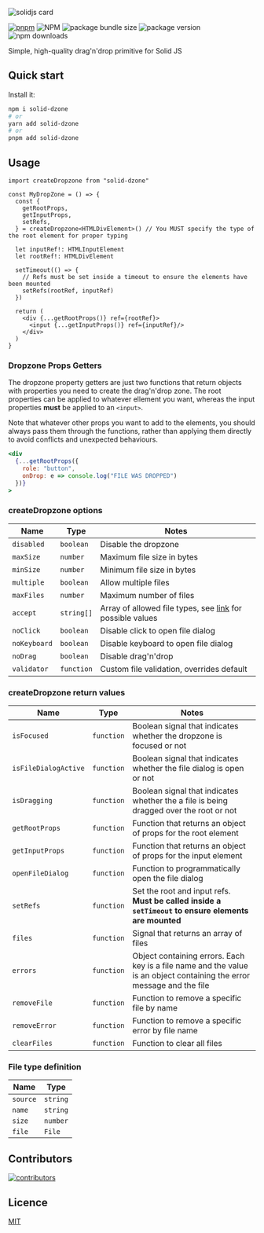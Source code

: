 ![solidjs card](https://assets.solidjs.com/banner?type=solid-dzone&background=tiles&project=%20)

[![pnpm](https://img.shields.io/badge/maintained%20with-pnpm-cc00ff.svg?style=for-the-badge&logo=pnpm)](https://pnpm.io/)
![NPM](https://img.shields.io/npm/l/solid-dzone?style=for-the-badge)
![package bundle size](https://img.shields.io/bundlephobia/minzip/solid-dzone?label=Size&style=for-the-badge)
![package version](https://img.shields.io/npm/v/solid-dzone?label=version&style=for-the-badge)
![npm downloads](https://img.shields.io/npm/dw/solid-dzone?style=for-the-badge)

Simple, high-quality drag'n'drop primitive for Solid JS
## Quick start

Install it:

```bash
npm i solid-dzone
# or
yarn add solid-dzone
# or
pnpm add solid-dzone
```

## Usage

```tsx
import createDropzone from "solid-dzone"

const MyDropZone = () => {
  const { 
    getRootProps,
    getInputProps,
    setRefs,
  } = createDropzone<HTMLDivElement>() // You MUST specify the type of the root element for proper typing

  let inputRef!: HTMLInputElement
  let rootRef!: HTMLDivElement

  setTimeout(() => {
    // Refs must be set inside a timeout to ensure the elements have been mounted
    setRefs(rootRef, inputRef)
  })

  return (
    <div {...getRootProps()} ref={rootRef}>
      <input {...getInputProps()} ref={inputRef}/>
    </div>
  )
}
```

### Dropzone Props Getters

The dropzone property getters are just two functions that return objects with properties you need to create the drag'n'drop zone. The root properties can be applied to whatever ellement you want, whereas the input properties **must** be applied to an `<input>`.

Note that whatever other props you want to add to the elements, you should always pass them through the functions, rather than applying them directly to avoid conflicts and unexpected behaviours.

```jsx
<div
  {...getRootProps({
    role: "button",
    onDrop: e => console.log("FILE WAS DROPPED")
  })}
>
```

### createDropzone options

| **Name**   | **Type** | **Notes**                                                                                                            |
|------------|----------|----------------------------------------------------------------------------------------------------------------------|
| ``disabled``   | ``boolean``  | Disable the dropzone                                                                                                 |
| ``maxSize``    | ``number``   | Maximum file size in bytes                                                                                           |
| ``minSize``    | ``number``   | Minimum file size in bytes                                                                                           |
| ``multiple``   | ``boolean``  | Allow multiple files                                                                                                 |
| ``maxFiles``   | ``number``   | Maximum number of files                                                                                              |
| ``accept``     | ``string[]`` | Array of allowed file types, see [link](https://developer.mozilla.org/en-US/docs/Web/HTML/Attributes/accept) for possible values |
| ``noClick``    | ``boolean``  | Disable click to open file dialog                                                                                    |
| ``noKeyboard`` | ``boolean``  | Disable keyboard to open file dialog                                                                                 |
| ``noDrag``     | ``boolean``  | Disable drag'n'drop                                                                                                  |
| ``validator``  | ``function`` | Custom file validation, overrides default                                                                            |

### createDropzone return values
| **Name**           | **Type** | **Notes**                                                                                                              |
|--------------------|----------|------------------------------------------------------------------------------------------------------------------------|
| ``isFocused``          | ``function`` | Boolean signal that indicates whether the dropzone is focused or not                                                   |
| ``isFileDialogActive`` | ``function`` | Boolean signal that indicates whether the file dialog is open or not                                                   |
| ``isDragging``         | ``function`` | Boolean signal that indicates whether the a file is being dragged over the root or not                                 |
| ``getRootProps``       | ``function`` | Function that returns an object of props for the root element                                                          |
| ``getInputProps``      | ``function`` | Function that returns an object of props for the input element                                                         |
| ``openFileDialog``     | ``function`` | Function to programmatically open the file dialog                                                                      |
| ``setRefs``            | ``function`` | Set the root and input refs. **Must be called inside a ``setTimeout`` to ensure elements are mounted**                         |
| ``files``              | ``function`` | Signal that returns an array of files                                                                                                         |
| ``errors``             | ``function`` | Object containing errors. Each key is a file name and the value is an object containing the error message and the file |
| ``removeFile``         | ``function`` | Function to remove a specific file by name                                                                             |
| ``removeError``        | ``function`` | Function to remove a specific error by file name                                                                       |
| ``clearFiles``         | ``function`` | Function to clear all files                                                                                            |

### File type definition

| **Name** | **Type** |
|----------|----------|
| ``source``   | ``string``   |
| ``name``     | ``string``   |
| ``size``     | ``number``   |
| ``file``     | ``File``     |

## Contributors

[![contributors](https://contrib.rocks/image?repo=jcanotorr06/solid-dzone)](https://github.com/jcanotorr06/solid-dzone/graphs/contributors)

## Licence

[MIT](LICENSE)
